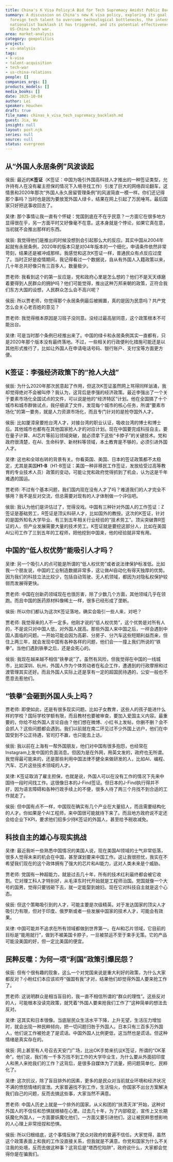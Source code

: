 ```yaml
---
title: China's K Visa Policy:A Bid for Tech Supremacy Amidst Public Backlash
summary: A discussion on China's new K visa policy, exploring its goal of attracting
  foreign tech talent to overcome technological bottlenecks, the intense public and
  nationalist backlash it has triggered, and its potential effectiveness in the ongoing
  US-China tech war.
area: market-analysis
category: geopolitics
project:
- us-analysis
tags:
- k-visa
- talent-acquisition
- tech-war
- us-china-relations
people: []
companies_orgs: []
products_models: []
media_books: []
date: 2025-10-04
author: Lei
speaker: Houchen
draft: true
file_name: chinas_k_visa_tech_supremacy_backlash.md
guest: Jia, Wu
insight: null
layout: post.njk
series: null
source: null
status: evergreen
---
```

## 从“外国人永居条例”风波谈起

侯辰: 最近的**K签证**（K签证：中国为吸引外国高科技人才推出的一种签证类型，允许持有人在没有雇主担保的情况下入境寻找工作）引发了巨大的网络舆论翻车，这情景和2020年那次“外国人永久居留管理条例”的风波简直一模一样。你们还记得那个事吗？当时也是因为要放宽外国人绿卡，结果在网上引起了万民唾骂，最后国家只好把这事收回去了。

吴律: 那个事情让我一直有个怀疑：党国到底在不在乎民意？一方面它在很多地方显得很在乎，另一方面平时又好像毫不在意。这本身就是个悖论，如果它真在意，当初就不会推出那样的东西。

侯辰: 我觉得他们是推出的时候没想到会引起那么大的反应。其实中国从2004年起就有永居条例，2020年的版本只是对04年版本的一个细化，申请条件依然非常苛刻，结果还是被冲成那样。我感觉和这次K签证一样，普通民众有点反应过度了。当时正好是疫情期间，我记得看过一个数据说，自从有外国人入籍政策以来，几十年总共好像只有三百多人，数量极少。

贾老师: 我看到这个的第一反应是，党和政府心里是怎么想的？他们不是天天琢磨着要得到人民群众的拥护吗？他们可能觉得，推出这种万邦来朝的政策，正符合我们东方大国的设想，人民群众怎么会不高兴呢？

侯辰: 所以贾老师，你觉得那个永居条例最后被搁置，真的是因为民意吗？共产党怎么会关心老百姓的意见？

贾老师: 我觉得根本原因是习班子没同意。没经过最高层同意，这个政策根本不可能出台。

吴律: 可是当时那个条例已经推出来了。中国的绿卡和永居条例其实一直都有，只是2020年那个版本没有最终落地。不过，一些相关的行政便利化措施可能还是以其他形式推行了，比如让外国人在申请电话号码、银行账户、支付宝等方面更方便。

## K签证：李强经济政策下的“抢人大战”

侯辰: 为什么2020年那次民意起了作用，但这次K签证虽然网上骂得同样汹涌，我却觉得绝对不会被叫停？我认为，这背后是李强的经济政策。最近李强出了一个关于要素市场化全国试点的文件，可以说是他的“经济特区”计划。他在全国搞了十个城市和城市群做试点，我仔细读了文件，发现每个城市的核心任务，所谓“要素市场化”的第一要务，就是人力资源市场化，而且专门针对的是抢夺国外人才。

侯辰: 比如厦漳泉要抢台湾人才，对接台湾的职业认证，吸收台湾的博士和博士后。其他城市也都有在其他国家抢人才的对应计划。现在中国要完成科技自主，要在量子计算、AI芯片等前沿领域突破，就必须拿下这些“卡脖子”的关键技术。党和政府很清楚，在AI、生命科学、新材料等领域，本土教育是不够的，必须引进外国人才。

吴律: 这也和全球右转的背景有关。你看英国、美国、日本的签证政策都不太稳定，尤其是美国**H1-B**（H1-B签证：美国一种非移民工作签证，发放给受过高等教育的专业技术人员）政策的变动，可能让党和政府觉得抓到了机会，认为这是千年难遇的国运。

贾老师: 不过有个基本问题，我们国内现在没有人才了吗？难道我们的人才完全不够用？我不是反对交流，但总需要对现有的人才体制做一个评估吧。

侯辰: 我认为他们是评估过了，觉得没戏。中国有三种针对外国人的工作签证：Z签证是基础劳工，R签证是顶尖科研人才，比如国外的教授。这次的K签证，针对的是国外知名大学毕业、有三到五年相关行业经验的“技术劳工”。顶尖突破靠R签证的人，但产业发展需要大量的技术劳工。K签证就是要挖这部分人，比如在美国AI公司工作了三到五年的工程师，把他挖到中国来，他的经验就非常有用。

## 中国的“低人权优势”能吸引人才吗？

吴律: 另一个吸引人的点可能是所谓的“低人权优势”或者说法律保护标准低。比如我一个朋友说，中国的工业制造数据非常多，这让做AI自动化有得天独厚的优势。因为我们的科技立法比较少，包括自动驾驶、无人机领域，都因为对隐私权保护较弱而发展得更快。

贾老师: 中国在创新药领域现在也很厉害，除了少数几个方面，其他领域几乎在领跑。而且中国的医药原材料像稀土一样，很多已经形成了垄断。

侯辰: 所以你们都认为这次K签证落地，确实会吸引一些人来，对吧？

贾老师: 我觉得来的人不一定多。他刚才说的“低人权优势”，这个优势是对所有人的，不是说只对中国人低，对外国人就高。那些外国人来中国之后，一样会遇到中国人面临的问题。一开始可能会因为高薪、分房子、分汽车这些短期利益而来，但住上两三年，就会发现中国有各种各样的问题，他们会一一撞上我们所说的“铁拳”。当他们遇到铁拳之后，还是会死心的。

侯辰: 我现在越来越不相信“铁拳说”了。虽然有风险，但我觉得在中国的一线城市，比如深圳、杭州，外国人作为个体劳动者在私企工作，遭遇到的行政摩擦和过渡管理其实还好。而且外国人实际上还是享有一定的超国民待遇的，公安一般也不愿意去惹他们。

## “铁拳”会砸到外国人头上吗？

贾老师: 即使如此，还是有很多现实问题。比如子女教育，这些人的孩子能进什么样的学校？国际学校学额有限，而且教材也要被审查，要加入爱国主义内容。最重要的，你给不给外国人言论自由？他们想在微博、小红书上发帖，你删不删？会不会抓人？这些问题都会遇到。我们以前就在南二环见过不少外国上访户，他们在中国受到不公正待遇，官司打不赢，也只能去上访。

侯辰: 我以前在上海有一帮外国朋友，他们对中国有很多抱怨，也经常在Instagram上发中国的负面消息。但因为是在外网，用英文发的，政府也无所谓。我觉得最可能来的，还是那些利用中国法律不健全来做研发的人，比如AI、编程、汽车、芯片这些技术领域的人才。

吴律: K签证取消了雇主担保，也就是说，外国人可以在没有工作的情况下先来中国待一段时间找工作。这很像日本的J-Find签证。但日本的J-Find执行得并不好，因为语言障碍和各种行政手续上的不便，很多人待了两三个月找不到合适的工作就走了。

侯辰: 但中国有点不一样，中国现在确实有几个产业在大量招人，而且需要结构化的人才。你如果是个AI工程师，来中国很可能就待下来了。而且地方政府说不定还会给企业下KPI，要求他们招多少持K签证的外国人，甚至给予税收减免。

## 科技自主的雄心与现实挑战

吴律: 最近我听一些熟悉中国情况的美国人说，现在美国AI领域的士气非常低落，很多人觉得未来的机会在中国，甚至谋划要来中国工作。这让我很担忧，我实在不希望我们现在的这个政体拥有了强大的芯片和AI能力，这对人类未来是个威胁。

贾老师: 党国有一种超能力，就是过去几十年，所有的技术红利最终都会被它收割。它对理工科人才特别好，从毛泽东时代开始就是工程师治国。党国就像一个大号的国男，觉得只要钱砸下去，就一定能娶到媳妇。现在它对科技自主就是这个心态。

侯辰: 但这个策略吸引到的人才，可能主要是次级精英。对于发达国家的顶尖人才吸引力有限，但对于印度、俄罗斯或者一些发展中国家的技术人才，可能会有效果。

吴律: 中国可能并不追求在所有领域都做到世界第一。在AI和芯片领域，它目前的目标是“能用就行”，做到不被美国卡脖子，一旦被禁运不至于束手无策。它的产品可能没美国的好，但一定比美国的便宜。

## 民粹反噬：为何一项“利国”政策引爆民怨？

侯辰: 但有个很有趣的现象，这么一个对党国来说是重大利好的政策，为什么大家都反对？小粉红们本应该欢呼“强国有我”才对，结果他们却觉得外国人要来抢工作了。

贾老师: 这说明群众是相当盲目的，我一直不相信所谓的“群众的理性”。这些反对的人，可能根本没读完政策，就凭着“外国人要来抢我们工作了”这种简单的想法去反对。

吴律: 这其实和日本很像。当底层民众生活水平下降，上升无望，生活压力增加时，就会出现一种民粹倾向，把一切问题归咎于外国人。日本只有三百多万外国人，他们说工作被抢走了是谎话。中国外国人比例更低，这当然也是谎话。但这种情绪是真实存在的。

侯辰: 网上甚至有人号召去天安门广场，比出OK手势来抗议K签证，所谓的“OK革命”。他们说，我们有一千多万找不到工作的大学毕业生，为什么要从外面招印度人和黑人来抢我们的工作？这背后，是很多自媒体为了流量，把问题简单化、民粹化了。

吴律: 这次抗议，除了盲目排外的因素，更多的是民众对当前就业环境和经济状况不满的愤怒情绪的宣泄。大家普遍找不到工作，生活恼火，你国家不出台方案解决我们自己的问题，反而去搞这些事，大家当然不满意。

贾老师: 中国人历史上就是一个排外的国家。从义和团的“扶清灭洋”开始，这种对外国人的不信任和恐惧就根植在心里。过去几十年，为了内部稳定，宣传上又长期妖魔化外国人，一方面要妖魔化他们，一方面又要引进他们，这让被民粹思想影响的人心理上非常扭捏和恐惧。

侯辰: 所以归根结底，这个事情反映了民众对政府的普遍不信任。大家觉得，虽然这个政策表面上和我的工作没直接关系，但我就是不满意。你党和国家为什么不关注我的处境，反而去做这种事？这背后是“塔西佗陷阱”，政府说什么，大家都会觉得你是在骗我们。